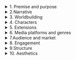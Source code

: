 <details>

<summary>1.	Premise and purpose</summary>


1.1.	What is the project about?

1.2.	What is the project’s core?

1.3.	Is it a fictional, a non-fiction or a mixed project?

1.4.	What is its fundamental purpose? Is it to entertain, to teach or to inform? Is it to market a product?


</details>

<details>

<summary>2.Narrative</summary>


2.1.	What are the narrative elements (such as plot, theme, characters, etc.) of the project?

2.2.	What would be the summary of its storyline?

2.3.	What is the timeframe of the story?

2.4.	What are the major events or challenges offered by the narrative?

2.5.	Does the project utilize gaming elements? Does the project involve winning or losing?

2.6.	What are the strategies for expanding the narrative?

2.7.	Are negative capability12 and migratory cues13 included?

2.8.	Is it possible to identify intermedial14 texts in the story?

</details>

<details>

<summary> 3.	Worldbuilding </summary>

3.1. When the story occurs?

3.2. Which is the central world where
the project is set?

3.3. Is it a fictional world, the real world or a mixture of both?

3.4. How it is presented geographi- cally?

3.5. How the world looks?

3.6. What challenges, dangers, or delights are inherent to this world?

3.7. Is the storyworld big enough to support expansions?

</details>

<details>

<summary> 4.	Characters </summary>

4.1.	Who are the primary and secondary characters of the story?

4.2.	Does the project have any spin-offs15? If so, who are the spin-offs’ protagonists?

4.3.	Can the storyworld be considered a primary character of its own?

4.4.	Can the audience be considered a character as well?

4.5.	Are there non-player characters16 (NPCs) in this project? If so, who are they and what kind of role do they play (allies, adversaries, helper figures, etc.)?

</details>

<details>

<summary> 5.	Extensions </summary>


5.1.	How many extensions does the project have?

5.2.	Are the extensions adaptations (the intersemiotic translation from one system to another) or expansions of the narrative through various media17?

5.3.	Is each extension canonical18? Does it enrich the story?

5.4.	Does each extension maintain the original characteristics of the world?

5.5.	Does each extension answer questions left previously unanswered?

5.6.	Does each extension raise new questions?

5.7.	Do the extensions open up new possibilities for additional expansion?

5.8.	Do the extensions have the ability to spread the content
and also to provide the possibility to explore the narrative in-depth?

</details>

<details>

<summary> 6.	Media platforms and genres </summary>

A transmedia project necessarily involves more than one medium and can also

6.1.	What kind of media platforms (film, book, comics, games, and so forth) are involved in the project?

6.2.	Which devices (computer, game console, tablet, mobile phone, etc.) are required by the project?

6.3.	How each platform is partici- pating and contributing to the whole project? What are their functions in the project?

6.4.	What are the distinctive charac- teristics of each media platform?

6.5.	Identify problems that are specific of each medium.

6.6.	Is each medium really relevant to the project?

6.7.	What is the roll-out strategy to release the platforms?

6.8.	Which genres (action, adventure, detective, science fiction, fantasy, and so forth) are present in the project?

</details>

<details>

<summary> 7.Audience and market </summary>


7.1.	What is the target audience of the project? Who is the intended VUP?

7.2.	What kind of “viewers” (real-time, reflective, and navigational21) does the project attract?

7.3.	What kind of entertainmentdoes the target audience enjoy?

7.4.	What kind of technology/devices are people in this group involved with?

7.5.	Why does this project appeal to them?

7.6.	Do other projects like this exist? Do they succeed in achieving their purpose?

7.7.	What is the project’s business model?

7.8.	Revenue-wise, was the project successful? Why?


</details>



<details>

<summary> 8.	Engagement </summary>

8.1.	Through what point of view (PoV) does the VUP experience this world: first-person, second- person, third-person, or a mixture of them?

8.2.	What role does the VUP play in this project?

8.3.	How the project keeps the VUP engaged?

8.4.	What are the mechanisms of interaction in this project?

8.5.	Is there also participation involved in the project? If so, how can the VUP participate in the open system?

8.6.	Does the project work as cultural attractor/activator22?

8.7.	How does the VUP affect the outcome? What do they add to the storyworld?

8.8.	Are there UGC related to the story (parodies, recaps, mash- ups, fan communities, etc.)?

8.9.	Does the project offer the VUP the possibility of immersion into the storyworld?

8.10.	Does the project offer the VUP the possibility to take away elements of the story and incorporate them into everyday life?

8.11.	Is there an important goal that the VUP is trying to accomplish in the project?

8.12.	What will make the VUP want to spend time accomplishing this goal?

8.13.	What adds tension to theexperience? Are there any ticking clocks?

8.14.	Is there a system of rewards and penalties?

</details>

<details>

<summary> 9.Structure </summary>

9.1.	When did the transmediation begin? Is it a pro-active or retroactive TS project?

9.2.	Is it possible to identify any consequences for the project caused by the fact that this is either a pro-active or a retroactive transmedia story?

9.3.	Is this project closer to a trans- media franchise, a portmanteau transmedia story, or a complex transmedia experience?

9.4.	Can each extension work as an independent entry point for the story?

9.5.	What are/were possible endpoints of the project?

9.6.	How is the project structured? What are the major units of organization?

9.7.	How could a map23 of the story- world be presented?
</details>


<details>

<summary> 10.	Aesthetics </summary>

10.1.	What kinds of visuals are being used (animation, video, graphics, a mix) in the project?

10.2.	Is the overall look realistic or a fantasy environment?

10.3.	Is it possible to identify specific design styles in the project?

10.4.	How does audio work in this project? Is there ambient sound (rain, wind, traffic noises, etc.), sound effects, music, and so forth?

</details>



